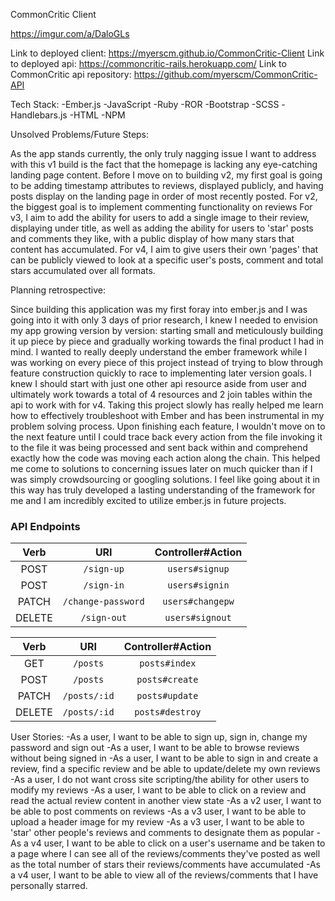 CommonCritic Client

https://imgur.com/a/DaloGLs

Link to deployed client: https://myerscm.github.io/CommonCritic-Client
Link to deployed api: https://commoncritic-rails.herokuapp.com/
Link to CommonCritic api repository: https://github.com/myerscm/CommonCritic-API

Tech Stack:
-Ember.js
-JavaScript
-Ruby
-ROR
-Bootstrap
-SCSS
-Handlebars.js
-HTML
-NPM

Unsolved Problems/Future Steps:

As the app stands currently, the only truly nagging issue I want to address with this v1 build is the fact that the homepage is lacking any eye-catching landing page content. Before I move on to building v2, my first goal is going to be adding timestamp attributes to reviews, displayed publicly, and having posts display on the landing page in order of most recently posted.
For v2, the biggest goal is to implement commenting functionality on reviews
For v3, I aim to add the ability for users to add a single image to their review, displaying under title, as well as adding the ability for users to 'star' posts and comments they like, with a public display of how many stars that content has accumulated.
For v4, I aim to give users their own 'pages' that can be publicly viewed to look at a specific user's posts, comment and total stars accumulated over all formats.

Planning retrospective:

Since building this application was my first foray into ember.js and I was going into it with only 3 days of prior research, I knew I needed to envision my app growing version by version: starting small and meticulously building it up piece by piece and gradually working towards the final product I had in mind. I wanted to really deeply understand the ember framework while I was working on every piece of this project instead of trying to blow through feature construction quickly to race to implementing later version goals. I knew I should start with just one other api resource aside from user and ultimately work towards a total of 4 resources and 2 join tables within the api to work with for v4. Taking this project slowly has really helped me learn how to effectively troubleshoot with Ember and has been instrumental in my problem solving process. Upon finishing each feature, I wouldn't move on to the next feature until I could trace back every action from the file invoking it to the file it was being processed and sent back within and comprehend exactly how the code was moving each action along the chain. This helped me come to solutions to concerning issues later on much quicker than if I was simply crowdsourcing or googling solutions. I feel like going about it in this way has truly developed a lasting understanding of the framework for me and I am incredibly excited to utilize ember.js in future projects.

<h3>API Endpoints </h3>
<table>
  <thead>
    <tr>
      <th align="center">Verb</th>
      <th align="center">URI</th>
      <th align="center">Controller#Action</th>
    </tr>
  </thead>
  <tbody>
    <tr>
      <td align="center">POST</td>
      <td align="center"><code>/sign-up</code></td>
      <td align="center"><code>users#signup</code></td>
    </tr>
    <tr>
      <td align="center">POST</td>
      <td align="center"><code>/sign-in</code></td>
      <td align="center"><code>users#signin</code></td>
    </tr>
    <tr>
      <td align="center">PATCH</td>
      <td align="center"><code>/change-password</code></td>
      <td align="center"><code>users#changepw</code></td>
    </tr>
    <tr>
      <td align="center">DELETE</td>
      <td align="center"><code>/sign-out</code></td>
      <td align="center"><code>users#signout</code></td>
    </tr>
  </tbody>
</table>
<table>
  <thead>
    <tr>
      <th align="center">Verb</th>
      <th align="center">URI</th>
      <th align="center">Controller#Action</th>
    </tr>
  </thead>
  <tbody>
    <tr>
      <td align="center">GET</td>
      <td align="center"><code>/posts</code></td>
      <td align="center"><code>posts#index</code></td>
    </tr>
    <tr>
      <td align="center">POST</td>
      <td align="center"><code>/posts</code></td>
      <td align="center"><code>posts#create</code></td>
    </tr>
    <tr>
      <td align="center">PATCH</td>
      <td align="center"><code>/posts/:id<code></td>
      <td align="center"><code>posts#update</code></td>
    </tr>
    <tr>
      <td align="center">DELETE</td>
      <td align="center"><code>/posts/:id</code></td>
      <td align="center"><code>posts#destroy</code></td>
    </tr>
  </tbody>
  </table>

User Stories:
-As a user, I want to be able to sign up, sign in, change my password and sign out
-As a user, I want to be able to browse reviews without being signed in
-As a user, I want to be able to sign in and create a review, find a specific review and be able to update/delete my own reviews
-As a user, I do not want cross site scripting/the ability for other users to modify my reviews
-As a user, I want to be able to click on a review and read the actual review content in another view state
-As a v2 user, I want to be able to post comments on reviews
-As a v3 user, I want to be able to upload a header image for my review
-As a v3 user, I want to be able to 'star' other people's reviews and comments to designate them as popular
-As a v4 user, I want to be able to click on a user's username and be taken to a page where I can see all of the reviews/comments they've posted as well as the total number of stars their reviews/comments have accumulated
-As a v4 user, I want to be able to view all of the reviews/comments that I have personally starred.
